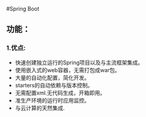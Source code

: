 #Spring Boot

## 功能：

### 1.优点:
* 快速创建独立运行的Spring项目以及与主流框架集成。
* 使用嵌入式的web容器，无需打包成war包。
* 大量的自动化配置，简化开发。
* starters的自动依赖与版本控制。
* 无需配置xml.无代码生成，开箱即用。
* 准生产环境的运行时应用监控。
* 与云计算的天然集成.